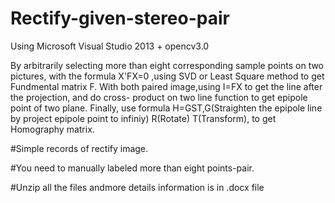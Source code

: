 # Rectify-given-stereo-pair
Using Microsoft Visual Studio 2013 + opencv3.0 

By arbitrarily selecting more than eight corresponding sample points on two pictures,
with the formula X'FX=0 ,using SVD or Least Square method to get Fundmental matrix F.
With both paired image,using I=FX to get the line after the projection, and do cross-
product on two line function to get epipole point of two plane.
Finally, use formula H=GST,G(Straighten the epipole line by project epipole point to infiniy)
R(Rotate) T(Transform), to get Homography matrix.

#Simple records of rectify image.

#You need to manually labeled more than eight points-pair.

#Unzip all the files andmore details information is in .docx file
 

